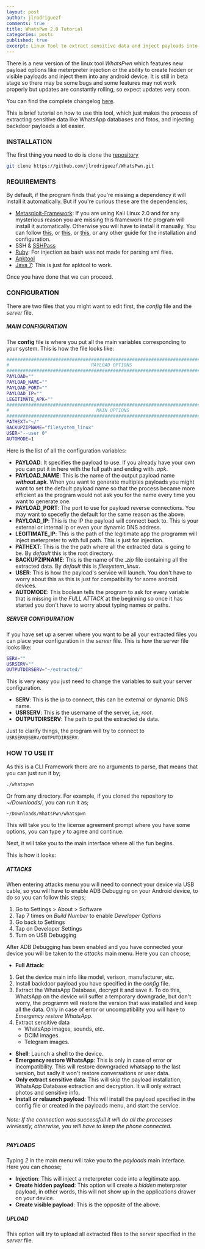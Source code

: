 ```yaml
---
layout: post
author: jlrodriguezf
comments: true
title: WhatsPwn 2.0 Tutorial
categories: posts
published: true
excerpt: Linux Tool to extract sensitive data and inject payloads into any Android devices.
---
```


There is a new version of the linux tool _WhatsPwn_ which features new payload options like meterpreter injection or the ability to create hidden or visible payloads and inject them into any android device.
It is still in beta stage so there may be some bugs and some features may not work properly but updates are constantly rolling, so expect updates very soon.

You can find the complete changelog [here](https://github.com/jlrodriguezf/WhatsPwn#changelog).

This is  brief tutorial on how to use this tool, which just makes the process of extracting sensitive data like WhatsApp databases and fotos, and injecting backdoor payloads a lot easier.

### INSTALLATION

The first thing you need to do is clone the [repository](https://github.com/jlrodriguezf/WhatsPwn "WhatsPwn Repository")

```bash
git clone https://github.com/jlrodriguezf/WhatsPwn.git
```

### REQUIREMENTS

By default, if the program finds that you're missing a dependency it will install it automatically. But if you're curious these are the dependencies;

* [Metasploit-Framework](https://github.com/rapid7/metasploit-framework): If you are using Kali Linux 2.0 and for any mysterious reason you are missing this framework the program will install it automatically. Otherwise you will have to install it manually. You can follow [this](http://sourcedigit.com/14717-install-metasploit-linux-ubuntu-14-04/), or [this](http://www.darkoperator.com/installing-metasploit-in-ubunt/), or [this](http://samiux.blogspot.com/2015/08/howto-metasploit-framework-on-ubuntu.html), or any other guide for the installation and configuration.
* SSH & [SSHPass](http://sourceforge.net/projects/sshpass/)
* [Ruby](http://www.ruby-lang.org/en/): For injection as bash was not made for parsing xml files.
* [Apktool](http://ibotpeaches.github.io/Apktool/)
* [Java 7](http://www.oracle.com/technetwork/java/javase/downloads/jdk7-downloads-1880260.html): This is just for apktool to work.

Once you have done that we can proceed.

### CONFIGURATION
There are two files that you might want to edit first, the _config_ file and the _server_ file.

##### MAIN CONFIGURATION

The __config__ file is where you put all the main variables corresponding to your system.
This is how the file looks like:

```bash
##############################################################################
#                              PAYLOAD OPTIONS                               #
##############################################################################
PAYLOAD=""
PAYLOAD_NAME=""
PAYLOAD_PORT=""
PAYLOAD_IP=""
LEGITIMATE_APK=""
##############################################################################
#                                MAIN OPTIONS                                #
##############################################################################
PATHEXT="~/"
BACKUPZIPNAME="filesystem_linux"
USER="--user 0"
AUTOMODE=1
```
Here is the list of all the configuration variables:

* __PAYLOAD__: It specifies the payload to use. If you already have your own you can put it in here with the full path and ending with _.apk_.
* __PAYLOAD\_NAME__: This is the name of the output payload name **_without_.apk**. When you want to generate multiples payloads you might want to set the default payload name so that the process became more efficient as the program would not ask you for the name every time you want to generate one.
* __PAYLOAD\_PORT__: The port to use for payload reverse connections. You may want to specefiy the default for the same reason as the above.
* __PAYLOAD\_IP__: This is the IP the payload will connect back to. This is your external or internal ip or even your dynamic DNS address.
* __LEGITIMATE\_IP__: This is the path of the legitimate app the programm will inject meterpreter to with full path. This is just for injection.
* __PATHEXT__: This is the the path where all the extracted data is going to be. By _default_ this is the root directory.
* __BACKUPZIPNAME__: This is the name of the _.zip_ file containing all the extracted data. By _default_ this is _filesystem\_linux_.
* __USER__: This is how the payload's service will launch. You don't have to worry about this as this is just for compatibility for some android devices.
* __AUTOMODE__: This boolean tells the program to ask for every variable that is missing in the _FULL ATTACK_ at the beginning so once it has started you don't have to worry about typing names or paths.

##### SERVER CONFIGURATION

If you have set up a server where you want to be all your extracted files you can place your configuration in the _server_ file.
This is how the server file looks like:

```bash
SERV=""
USRSERV=""
OUTPUTDIRSERV="~/extracted/"
```
This is very easy you just need to change the variables to suit your server configuration.

* __SERV__: This is the ip to connect, this can be external or dynamic DNS name.
* __USRSERV__: This is the username of the server, i.e, _root_.
* __OUTPUTDIRSERV__: The path to put the extracted de data.

Just to clarify things, the program will try to connect to `USRSERV@SERV/OUTPUTDIRSERV`.

### HOW TO USE IT

As this is a CLI Framework there are no arguments to parse, that means that you can just run it by;

```bash
./whatspwn
```

Or from any directory. For example, if you cloned the repository to _~/Downloads/_, you can run it as;

```bash
~/Downloads/WhatsPwn/whatspwn
```

This will take you to the license agreement prompt where you have some options, you can type _y_ to agree and continue.

Next, it will take you to the main interface where all the fun begins.

This is how it looks:

##### ATTACKS

When entering attacks menu you will need to connect your device via USB cable, so you will have to enable ADB Debugging on your Android device, to do so you can follow this steps;

1. Go to Settings > About > Software
2. Tap 7 times on _Build Number_ to enable _Developer Options_
3. Go back to Settings
4. Tap on Developer Settings
5. Turn on USB Debugging

After ADB Debugging has been enabled and you have connected your device you will be taken to the _attacks_ main menu. Here you can choose;

* __Full Attack__:
1. Get the device main info like model, verison, manufacturer, etc.
2. Install backdoor payload you have specified in the _config_ file.
3. Extract the WhatsApp Database, decrypt it and save it. To do this, WhatsApp on the device will suffer a temporary downgrade, but don't worry, the programm will restore the version that was installed and keep all the data. Only in case of error or uncompatibility you will have to _Emergency restore WhatsApp_.
4. Extract sensitive data
	* WhatsApp images, sounds, etc.
	* DCIM images.
	* Telegram images.
* __Shell__: Launch a shell to the device.
* __Emergency restore WhatsApp__: This is only in case of error or incompatibility. This will restore downgraded whatsapp to the last version, but sadly it won't restore conversations or user data.
* __Only extract sensitive data__: This will skip the payload installation, WhatsApp Database extraction and decryption. It will only extract photos and sensitive info.
* __Install or relaunch payload__: This will install the payload specified in the config file or created in the payloads menu, and start the service.

###### Note: If the connection was successfull it will do all the processes wirelessly, otherwise, you will have to keep the phone connected.

##### PAYLOADS

Typing _2_ in the main menu will take you to the _payloads_ main interface. Here you can choose;

* __Injection__: This will inject a meterpreter code into a legitimate app.
* __Create hidden payload__: This option will create a _hidden_ meterpreter payload, in other words, this will not show up in the applications drawer on your device.
* __Create visible payload__: This is the opposite of the above.

##### UPLOAD

This option will try to upload all extracted files to the server specified in the _server_ file.
